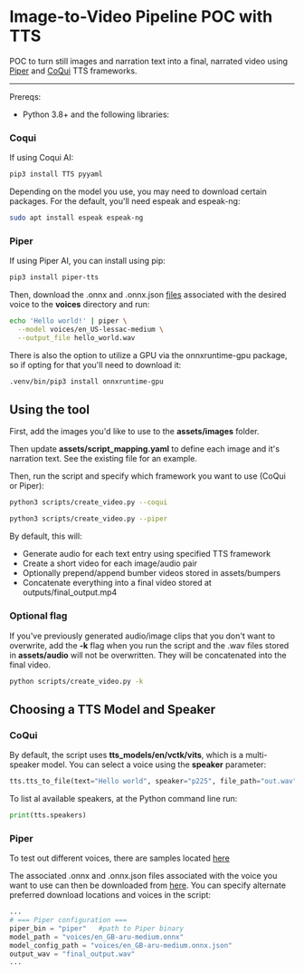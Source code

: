 # Image-to-Video Pipeline POC with TTS

POC to turn still images and narration text into a final, narrated video using [Piper](https://github.com/rhasspy/piper/tree/master) and [CoQui](https://github.com/coqui-ai/TTS) TTS frameworks.

---

Prereqs:

* Python 3.8+ and the following libraries:

### Coqui

If using Coqui AI:

```bash
pip3 install TTS pyyaml
```

Depending on the model you use, you may need to download certain packages. For the default, you'll need espeak and espeak-ng:

```bash
sudo apt install espeak espeak-ng
```
### Piper

If using Piper AI, you can install using pip:

```bash
pip3 install piper-tts
```

Then, download the .onnx and .onnx.json [files](https://github.com/rhasspy/piper/blob/master/VOICES.md) associated with the desired voice to the **voices** directory and run:

```bash
echo 'Hello world!' | piper \
  --model voices/en_US-lessac-medium \
  --output_file hello_world.wav
```

There is also the option to utilize a GPU via the onnxruntime-gpu package, so if opting for that you'll need to download it:
```bash
.venv/bin/pip3 install onnxruntime-gpu
```

## Using the tool

First, add the images you'd like to use to the **assets/images** folder.

Then update **assets/script_mapping.yaml** to define each image and it's narration text. See the existing file for an example.

Then, run the script and specify which framework you want to use (CoQui or Piper):

```bash
python3 scripts/create_video.py --coqui

python3 scripts/create_video.py --piper
```

By default, this will:

* Generate audio for each text entry using specified TTS framework
* Create a short video for each image/audio pair
* Optionally prepend/append bumber videos stored in assets/bumpers
* Concatenate everything into a final video stored at outputs/final_output.mp4

### Optional flag

If you've previously generated audio/image clips that you don't want to overwrite, add the **-k** flag when you run the script and the .wav files stored in **assets/audio** will not be overwritten. They will be concatenated into the final video.

```bash
python scripts/create_video.py -k
```

## Choosing a TTS Model and Speaker

### CoQui

By default, the script uses **tts_models/en/vctk/vits**, which is a multi-speaker model. You can select a voice using the **speaker** parameter:

```python
tts.tts_to_file(text="Hello world", speaker="p225", file_path="out.wav")
```

To list al available speakers, at the Python command line run:
```python
print(tts.speakers)
```

### Piper

To test out different voices, there are samples located [here](https://rhasspy.github.io/piper-samples/)

The associated .onnx and .onnx.json files associated with the voice you want to use can then be downloaded from [here](https://github.com/rhasspy/piper/blob/master/VOICES.md). You can specify alternate preferred download locations and voices in the script:

```python
...
# === Piper configuration ===
piper_bin = "piper"   #path to Piper binary
model_path = "voices/en_GB-aru-medium.onnx"
model_config_path = "voices/en_GB-aru-medium.onnx.json"
output_wav = "final_output.wav"
...
```


